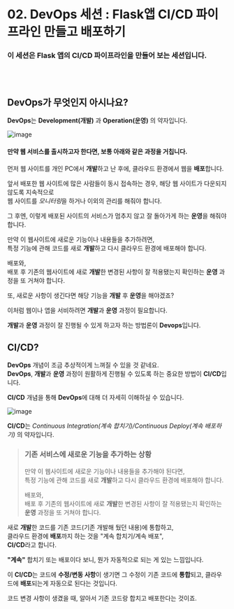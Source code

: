 # 02. DevOps 세션 : Flask앱 CI/CD 파이프라인 만들고 배포하기
### 이 세션은 Flask 앱의 CI/CD 파이프라인을 만들어 보는 세션입니다.    
<br>
<br>

## **DevOps**가 무엇인지 아시나요?  
**DevOps**는  **Development(개발)** 과 **Operation(운영)** 의 약자입니다.
 
![image](https://github.com/KNU-MLSA/2024_3_Event/assets/114579651/052fc717-826e-4953-8e98-188d2d88c446)


#### 만약 웹 서비스를 출시하고자 한다면, 보통 아래와 같은 과정을 거칩니다.   

  
먼저 웹 사이트를 개인 PC에서 **개발**하고 난 후에, 클라우드 환경에서 웹을 **배포**합니다.  
  
앞서 배포한 웹 사이트에 많은 사람들이 동시 접속하는 경우, 해당 웹 사이트가 다운되지 않도록 지속적으로  
웹 사이트를 *모니터링*을 하거나 이외의 관리를 해줘야 합니다.  
  
그 후엔, 이렇게 배포된 사이트의 서비스가 멈추지 않고 잘 돌아가게 하는 **운영**을 해줘야 합니다.  

만약 이 웹사이트에 새로운 기능이나 내용들을 추가하려면,  
특정 기능에 관해 코드를 새로 **개발**하고 다시 클라우드 환경에 배포해야 합니다.
  
배포와,   
배포 후 기존의 웹사이트에 새로 **개발**한 변경된 사항이 잘 적용됐는지 확인하는 **운영** 과정을 또 거쳐야 합니다.  

  
또, 새로운 사항이 생긴다면 해당 기능을 **개발** 후 **운영**을 해야겠죠?



이처럼 웹이나 앱을 서비하려면 **개발**과 **운영** 과정이 필요합니다.
  
**개발**과 **운영** 과정이 잘 진행될 수 있게 하고자 하는 방법론이 **Devops**입니다.
  

 ## CI/CD?

**DevOps** 개념이 조금 추상적이게 느껴질 수 있을 것 같네요.  
**DevOps**, **개발**과 **운영** 과정이 원활하게 진행될 수 있도록 하는 중요한 방법이 **CI/CD**입니다.  
  
**CI/CD** 개념을 통해 **DevOps**에 대해 더 자세히 이해하실 수 있습니다.  

![image](https://github.com/KNU-MLSA/2024_3_Event/assets/114579651/84961af8-29d2-4c8d-a0a5-db93f7882f0d)
  
**CI/CD**는 *Continuous Integration(계속 합치기)/Continuous Deploy(계속 배포하기)* 의 약자입니다.  
  
> ### 기존 서비스에 새로운 기능을 추가하는 상황
>만약 이 웹사이트에 새로운 기능이나 내용들을 추가해야 된다면,  
>특정 기능에 관해 코드를 새로 **개발**하고 다시 클라우드 환경에 배포해야 합니다.
>  
>배포와,   
>배포 후 기존의 웹사이트에 새로 **개발**한 변경된 사항이 잘 적용됐는지 확인하는 **운영** 과정을 또 거쳐야 합니다.  
  
새로 **개발**한 코드를 기존 코드(기존 개발해 뒀던 내용)에 통합하고,  
클라우드 환경에 **배포**까지 하는 것을 "계속 합치기/계속 배포",   
**CI/CD**라고 합니다.  

**"계속"** 합치기 또는 배포이다 보니, 뭔가 자동적으로 되는 게 있는 느낌입니다.  

이 **CI/CD**는 코드에 **수정/변동 사항**이 생기면 그 수정이 기존 코드에 **통합**되고, 클라우드에 **배포**되는게
자동으로 된다는 것입니다.  

코드 변경 사항이 생겼을 때, 알아서 기존 코드랑 합치고 배포한다는 것이죠.

  
    
